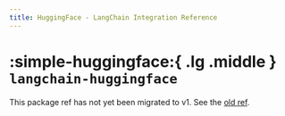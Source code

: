 ```yaml
---
title: HuggingFace - LangChain Integration Reference
---
```


# :simple-huggingface:{ .lg .middle } `langchain-huggingface`

This package ref has not yet been migrated to v1. See the [old ref](https://python.langchain.com/api_reference/huggingface/index.html).
